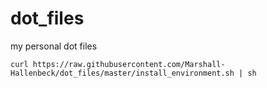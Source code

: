 # dot_files
my personal dot files

`curl https://raw.githubusercontent.com/Marshall-Hallenbeck/dot_files/master/install_environment.sh | sh`
